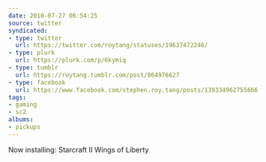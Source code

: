 ```yaml
---
date: 2010-07-27 06:54:25
source: twitter
syndicated:
- type: twitter
  url: https://twitter.com/roytang/statuses/19637472246/
- type: plurk
  url: https://plurk.com/p/6kymiq
- type: tumblr
  url: https://roytang.tumblr.com/post/864976627
- type: facebook
  url: https://www.facebook.com/stephen.roy.tang/posts/139334962755666
tags:
- gaming
- sc2
albums:
- pickups
---
```


Now installing: Starcraft II Wings of Liberty
